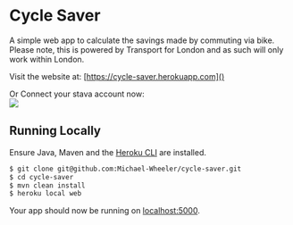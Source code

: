 # Cycle Saver


A simple web app to calculate the savings made by commuting via bike. Please note, this is powered by Transport for London and as such will only work within London.

Visit the website at: [https://cycle-saver.herokuapp.com]()

Or Connect your stava account now:\
[![ ](https://s3-eu-west-1.amazonaws.com/horscatweb/LogInWithStrava.png)](https://www.strava.com/oauth/authorize?client_id=28817&response_type=code&redirect_uri=http://localhost:5000%2Fauth%2Fstrava&approval_prompt=force)

## Running Locally

Ensure Java, Maven and the [Heroku CLI](https://cli.heroku.com/) are installed.

```sh
$ git clone git@github.com:Michael-Wheeler/cycle-saver.git
$ cd cycle-saver
$ mvn clean install
$ heroku local web
```

Your app should now be running on [localhost:5000](http://localhost:5000/).